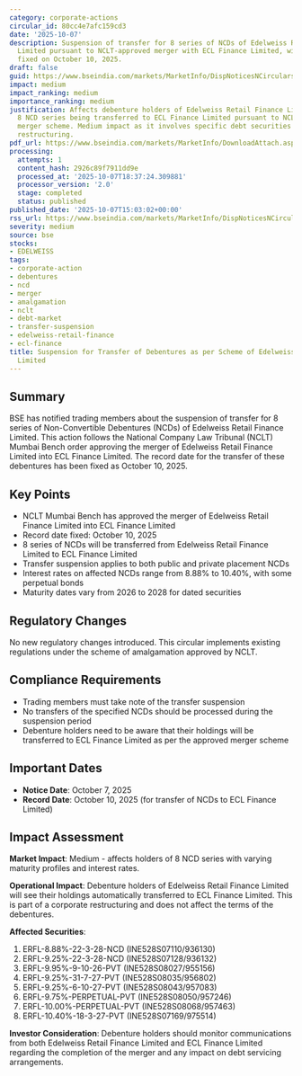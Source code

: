 ```yaml
---
category: corporate-actions
circular_id: 80cc4e7afc159cd3
date: '2025-10-07'
description: Suspension of transfer for 8 series of NCDs of Edelweiss Retail Finance
  Limited pursuant to NCLT-approved merger with ECL Finance Limited, with record date
  fixed on October 10, 2025.
draft: false
guid: https://www.bseindia.com/markets/MarketInfo/DispNoticesNCirculars.aspx?Noticeid={0B36A7A6-8E6D-4FA4-B24F-13627254784D}&noticeno=20251007-71&dt=10/07/2025&icount=71&totcount=79&flag=0
impact: medium
impact_ranking: medium
importance_ranking: medium
justification: Affects debenture holders of Edelweiss Retail Finance Limited with
  8 NCD series being transferred to ECL Finance Limited pursuant to NCLT-approved
  merger scheme. Medium impact as it involves specific debt securities and corporate
  restructuring.
pdf_url: https://www.bseindia.com/markets/MarketInfo/DownloadAttach.aspx?id=20251007-71&attachedId=
processing:
  attempts: 1
  content_hash: 2926c89f7911dd9e
  processed_at: '2025-10-07T18:37:24.309881'
  processor_version: '2.0'
  stage: completed
  status: published
published_date: '2025-10-07T15:03:02+00:00'
rss_url: https://www.bseindia.com/markets/MarketInfo/DispNoticesNCirculars.aspx?Noticeid={0B36A7A6-8E6D-4FA4-B24F-13627254784D}&noticeno=20251007-71&dt=10/07/2025&icount=71&totcount=79&flag=0
severity: medium
source: bse
stocks:
- EDELWEISS
tags:
- corporate-action
- debentures
- ncd
- merger
- amalgamation
- nclt
- debt-market
- transfer-suspension
- edelweiss-retail-finance
- ecl-finance
title: Suspension for Transfer of Debentures as per Scheme of Edelweiss Retail Finance
  Limited
---
```


## Summary

BSE has notified trading members about the suspension of transfer for 8 series of Non-Convertible Debentures (NCDs) of Edelweiss Retail Finance Limited. This action follows the National Company Law Tribunal (NCLT) Mumbai Bench order approving the merger of Edelweiss Retail Finance Limited into ECL Finance Limited. The record date for the transfer of these debentures has been fixed as October 10, 2025.

## Key Points

- NCLT Mumbai Bench has approved the merger of Edelweiss Retail Finance Limited into ECL Finance Limited
- Record date fixed: October 10, 2025
- 8 series of NCDs will be transferred from Edelweiss Retail Finance Limited to ECL Finance Limited
- Transfer suspension applies to both public and private placement NCDs
- Interest rates on affected NCDs range from 8.88% to 10.40%, with some perpetual bonds
- Maturity dates vary from 2026 to 2028 for dated securities

## Regulatory Changes

No new regulatory changes introduced. This circular implements existing regulations under the scheme of amalgamation approved by NCLT.

## Compliance Requirements

- Trading members must take note of the transfer suspension
- No transfers of the specified NCDs should be processed during the suspension period
- Debenture holders need to be aware that their holdings will be transferred to ECL Finance Limited as per the approved merger scheme

## Important Dates

- **Notice Date**: October 7, 2025
- **Record Date**: October 10, 2025 (for transfer of NCDs to ECL Finance Limited)

## Impact Assessment

**Market Impact**: Medium - affects holders of 8 NCD series with varying maturity profiles and interest rates.

**Operational Impact**: Debenture holders of Edelweiss Retail Finance Limited will see their holdings automatically transferred to ECL Finance Limited. This is part of a corporate restructuring and does not affect the terms of the debentures.

**Affected Securities**:
1. ERFL-8.88%-22-3-28-NCD (INE528S07110/936130)
2. ERFL-9.25%-22-3-28-NCD (INE528S07128/936132)
3. ERFL-9.95%-9-10-26-PVT (INE528S08027/955156)
4. ERFL-9.25%-31-7-27-PVT (INE528S08035/956802)
5. ERFL-9.25%-6-10-27-PVT (INE528S08043/957083)
6. ERFL-9.75%-PERPETUAL-PVT (INE528S08050/957246)
7. ERFL-10.00%-PERPETUAL-PVT (INE528S08068/957463)
8. ERFL-10.40%-18-3-27-PVT (INE528S07169/975514)

**Investor Consideration**: Debenture holders should monitor communications from both Edelweiss Retail Finance Limited and ECL Finance Limited regarding the completion of the merger and any impact on debt servicing arrangements.